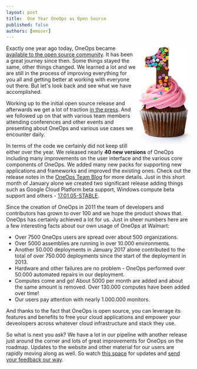 ```yaml
---
layout: post
title:  One Year OneOps as Open Source
published: false
authors: [mmoser]
---
```


<img src="/assets/img/blog/one-year-birthday.jpg" align="right"/>

Exactly one year ago today, OneOps became
[available to the open source community](http://www.walmartlabs.com/2016/01/oneops-now-available/). It has been a great
journey since then. Some things stayed the same, other things changed. We learned a lot and we are still in the process
of improving everything for you all and getting better at working with everyone out there. But let's look back and see
what we have accomplished.

Working up to the initial open source release and afterwards we get a lot of traction
[in the press](/general/in-the-press.html). And we followed up on that with various team members attending conferences
and other events and presenting about OneOps and various use cases we encounter daily.

<!--more-->

In terms of the code we certainly did not keep still either over the year. We released nearly __40 new versions__
of OneOps including many improvements on the user interface and the various core components of OneOps. We added
many new packs for supporting new applications and frameworks and improved the existing ones. Check out the
release notes in the [OneOps Team Blog](/blog) for more details. Just in this short month of January alone we
created two significant release adding things such as Google Cloud Platform beta support, Windows compute beta
support and others - [17.01.05-STABLE](/general/blog/2017-01-05-oneops-release-170105stable.html).

Since the creation of OneOps in 2011 the team of developers and contributors has grown to over 100 and we hope the
product shows that. OneOps has certainly achieved a lot for us. Just in sheer numbers here are a few interesting
facts about our own usage of OneOps at Walmart:

- Over 7500 OneOps users are spread over about 500 organizations.
- Over 5000 assemblies are running in over 10.000 environments.
- Another 50.000 deployments in January 2017 alone contributed to the total of over 750.000 deployments since the
start of the deployment in 2013.
- Hardware and other failures are no problem - OneOps performed over 50.000 automated repairs in our deployment.
- Computes come and go! About 5000 per month are added and about the same amount is removed. Over 130.000 computes
have been added over time!
- Our users pay attention with nearly 1.000.000 monitors.

And thanks to the fact that OneOps is open source, you can leverage its features and benefits to free your cloud
applications and empower your deveolopers across whatever cloud infrastructure and stack they use.


So what is next you ask? We have a lot in our pipeline with another release just around the corner and lots of
great improvements for OneOps on the roadmap. Updates to the website and other material for our users are rapidly
moving along as well. So watch [this space](/general/blog/) for updates and
[send your feedback our way](http://oneops.com/general/contribute.html).
